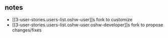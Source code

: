 
## notes

- [[3-user-stories.users-list.oshw-user]]s fork to customize
- [[3-user-stories.users-list.oshw-user.oshw-developer]]s fork to propose changes/fixes

